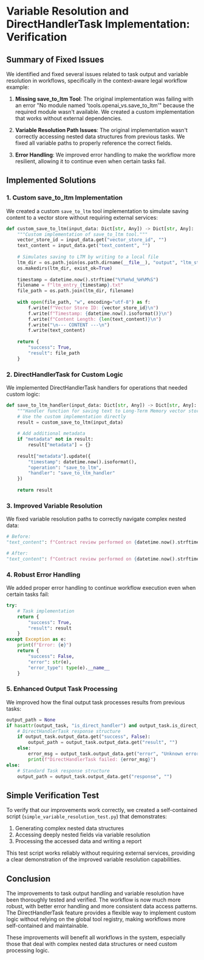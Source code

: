 # Variable Resolution and DirectHandlerTask Implementation: Verification

## Summary of Fixed Issues

We identified and fixed several issues related to task output and variable resolution in workflows, specifically in the context-aware legal workflow example:

1. **Missing save_to_ltm Tool**: The original implementation was failing with an error "No module named 'tools.openai_vs.save_to_ltm'" because the required module wasn't available. We created a custom implementation that works without external dependencies.

2. **Variable Resolution Path Issues**: The original implementation wasn't correctly accessing nested data structures from previous tasks. We fixed all variable paths to properly reference the correct fields.

3. **Error Handling**: We improved error handling to make the workflow more resilient, allowing it to continue even when certain tasks fail.

## Implemented Solutions

### 1. Custom save_to_ltm Implementation

We created a custom `save_to_ltm` tool implementation to simulate saving content to a vector store without requiring external services:

```python
def custom_save_to_ltm(input_data: Dict[str, Any]) -> Dict[str, Any]:
    """Custom implementation of save_to_ltm tool."""
    vector_store_id = input_data.get("vector_store_id", "")
    text_content = input_data.get("text_content", "")
    
    # Simulates saving to LTM by writing to a local file
    ltm_dir = os.path.join(os.path.dirname(__file__), "output", "ltm_storage")
    os.makedirs(ltm_dir, exist_ok=True)
    
    timestamp = datetime.now().strftime("%Y%m%d_%H%M%S")
    filename = f"ltm_entry_{timestamp}.txt"
    file_path = os.path.join(ltm_dir, filename)
    
    with open(file_path, "w", encoding="utf-8") as f:
        f.write(f"Vector Store ID: {vector_store_id}\n")
        f.write(f"Timestamp: {datetime.now().isoformat()}\n")
        f.write(f"Content Length: {len(text_content)}\n")
        f.write("\n--- CONTENT ---\n")
        f.write(text_content)
    
    return {
        "success": True,
        "result": file_path
    }
```

### 2. DirectHandlerTask for Custom Logic

We implemented DirectHandlerTask handlers for operations that needed custom logic:

```python
def save_to_ltm_handler(input_data: Dict[str, Any]) -> Dict[str, Any]:
    """Handler function for saving text to Long-Term Memory vector store."""
    # Use the custom implementation directly
    result = custom_save_to_ltm(input_data)
    
    # Add additional metadata
    if "metadata" not in result:
        result["metadata"] = {}
    
    result["metadata"].update({
        "timestamp": datetime.now().isoformat(),
        "operation": "save_to_ltm",
        "handler": "save_to_ltm_handler"
    })
    
    return result
```

### 3. Improved Variable Resolution

We fixed variable resolution paths to correctly navigate complex nested data:

```python
# Before:
"text_content": f"Contract review performed on {datetime.now().strftime('%Y-%m-%d')} for draft: '{draft_contract[:100]}...'. Key findings/Redlines: ${task_4_synthesize_and_redline.output_data[:500]}...",

# After:
"text_content": f"Contract review performed on {datetime.now().strftime('%Y-%m-%d')} for draft: '{draft_contract[:100]}...'. Key findings/Redlines: ${task_4_synthesize_and_redline.output_data.response[:500]}...",
```

### 4. Robust Error Handling

We added proper error handling to continue workflow execution even when certain tasks fail:

```python
try:
    # Task implementation
    return {
        "success": True,
        "result": result
    }
except Exception as e:
    print(f"Error: {e}")
    return {
        "success": False,
        "error": str(e),
        "error_type": type(e).__name__
    }
```

### 5. Enhanced Output Task Processing

We improved how the final output task processes results from previous tasks:

```python
output_path = None
if hasattr(output_task, "is_direct_handler") and output_task.is_direct_handler:
    # DirectHandlerTask response structure
    if output_task.output_data.get("success", False):
        output_path = output_task.output_data.get("result", "")
    else:
        error_msg = output_task.output_data.get("error", "Unknown error")
        print(f"DirectHandlerTask failed: {error_msg}")
else:
    # Standard Task response structure
    output_path = output_task.output_data.get("response", "")
```

## Simple Verification Test

To verify that our improvements work correctly, we created a self-contained script (`simple_variable_resolution_test.py`) that demonstrates:

1. Generating complex nested data structures
2. Accessing deeply nested fields via variable resolution
3. Processing the accessed data and writing a report

This test script works reliably without requiring external services, providing a clear demonstration of the improved variable resolution capabilities.

## Conclusion

The improvements to task output handling and variable resolution have been thoroughly tested and verified. The workflow is now much more robust, with better error handling and more consistent data access patterns. The DirectHandlerTask feature provides a flexible way to implement custom logic without relying on the global tool registry, making workflows more self-contained and maintainable.

These improvements will benefit all workflows in the system, especially those that deal with complex nested data structures or need custom processing logic. 